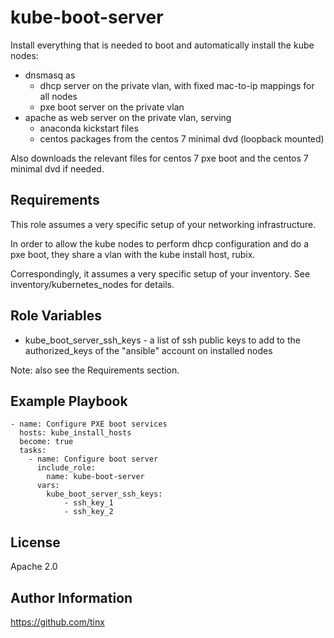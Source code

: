 kube-boot-server
================

Install everything that is needed to boot and automatically install the kube nodes:
* dnsmasq as
  * dhcp server on the private vlan, with fixed mac-to-ip mappings for all nodes
  * pxe boot server on the private vlan
* apache as web server on the private vlan, serving
  * anaconda kickstart files
  * centos packages from the centos 7 minimal dvd (loopback mounted)
  
Also downloads the relevant files for centos 7 pxe boot and the centos 7 minimal dvd
if needed.

Requirements
------------

This role assumes a very specific setup of your networking infrastructure.

In order to allow the kube nodes to perform dhcp configuration and do a pxe boot,
they share a vlan with the kube install host, rubix.

Correspondingly, it assumes a very specific setup of your inventory. See inventory/kubernetes_nodes for details.

Role Variables
--------------

* kube_boot_server_ssh_keys - a list of ssh public keys to add to the authorized_keys of the "ansible" account on installed nodes

Note: also see the Requirements section.

Example Playbook
----------------

    - name: Configure PXE boot services
      hosts: kube_install_hosts
      become: true
      tasks:
        - name: Configure boot server
          include_role:
            name: kube-boot-server
          vars:
            kube_boot_server_ssh_keys:
                - ssh_key_1
                - ssh_key_2

License
-------

Apache 2.0

Author Information
------------------

https://github.com/tinx

